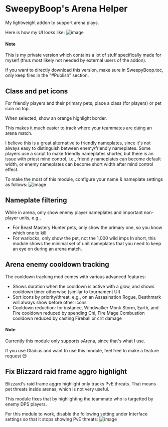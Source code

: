 # SweepyBoop's Arena Helper
My lightweight addon to support arena plays.

Here is how my UI looks like:
![image](https://user-images.githubusercontent.com/78008331/212603812-af58c455-962c-45d2-8dc4-2c82cab7cd53.png)

#### Note
This is my private version which contains a lot of stuff specifically made for myself (thus most likely not needed by external users of the addon).

If you want to directly download this version, make sure in SweepyBoop.toc, only keep files in the "#Publish" section.

## Class and pet icons
For friendly players and their primary pets, place a class (for players) or pet icon on top.

When selected, show an orange highlight border.

This makes it much easier to track where your teammates are duing an arena match.

I believe this is a great alternative to friendly nameplates, since it's not always easy to distinguish between enemy/friendly nameplates. Some players use a script to make friendly nameplates shorter, but there is an issue with priest mind control, i.e., friendly nameplates can become default width, or enemy nameplates can become short width after mind control effect.

To make the most of this module, configure your name & nameplate settings as follows:
![image](https://user-images.githubusercontent.com/78008331/218266525-205733cd-661b-4f48-a000-a2798c22a1c7.png)

## Nameplate filtering
While in arena, only show enemy player nameplates and important non-player units, e.g.,
- For Beast Mastery Hunter pets, only show the primary one, so you know which one to kill
- For warlocks, only show the pet, not the 1,000 wild imps
In short, this module shows the minimal set of unit nameplates that you need to keep an eye on during an arena match.

## Arena enemy cooldown tracking
The cooldown tracking mod comes with various advanced features:
- Shows duration when the cooldown is active with a glow, and shows cooldown timer otherwise (similar to tournament UI)
- Sort icons by priority/threat, e.g., on an Assasination Rogue, Deathmark will always show before other icons
- Cooldown reduction: for instance, Windwalker Monk Storm, Earth, and Fire cooldown reduced by spending Chi, Fire Mage Combustion cooldown reduced by casting Fireball or crit damage

#### Note
Currently this module only supports sArena, since that's what I use.

If you use Gladius and want to use this module, feel free to make a feature request 😊

## Fix Blizzard raid frame aggro highlight
Blizzard's raid frame aggro highlight only tracks PvE threats. That means pet threats inside arenas, which is not very useful.

This module fixes that by highlighting the teammate who is targetted by enemy DPS players.

For this module to work, disable the following setting under Interface settings so that it stops showing PvE threats:
![image](https://user-images.githubusercontent.com/78008331/216872796-737ec8a0-336b-4721-a122-bb9daaf70583.png)

